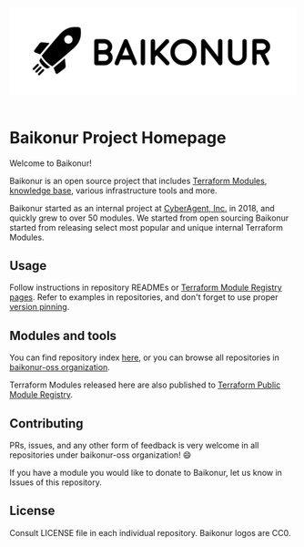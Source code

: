 <p align="center">
  <br>
  <img width="800" src="./images/logo_l_black@4x.png" alt="logo of baikonur/docs repository">
  <br>
  <br>
</p>


# Baikonur Project Homepage

Welcome to Baikonur!

Baikonur is an open source project that includes 
[Terraform Modules](https://baikonur.dev/en/latest/repository_index.html), 
[knowledge base](https://baikonur.dev/en/latest/knowledge_base/index.html), various infrastructure tools and more.

Baikonur started as an internal project at [CyberAgent, Inc.](https://www.cyberagent.co.jp/en/) in 2018, 
and quickly grew to over 50 modules. 
We started from open sourcing Baikonur started from releasing select most popular and unique internal Terraform Modules.

## Usage

Follow instructions in repository READMEs or 
[Terraform Module Registry pages](https://registry.terraform.io/modules/baikonur-oss).
Refer to examples in repositories, and don't forget to use proper 
[version pinning](https://www.terraform.io/docs/configuration/modules.html#module-versions).

## Modules and tools

You can find repository index [here](https://baikonur.dev/en/latest/repository_index.html),
or you can browse all repositories in [baikonur-oss organization](https://github.com/baikonur-oss).

Terraform Modules released here are also published to 
[Terraform Public Module Registry](https://registry.terraform.io/modules/baikonur-oss).

## Contributing
PRs, issues, and any other form of feedback is very welcome in all repositories under baikonur-oss organization! :smile:

If you have a module you would like to donate to Baikonur, let us know in Issues of this repository.

<!-- Maintainers and contributors wanted! -->

## License

Consult LICENSE file in each individual repository. Baikonur logos are CC0.
